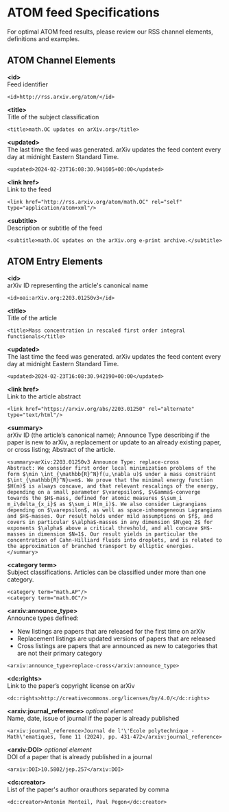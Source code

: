 # ATOM feed Specifications

For optimal ATOM feed results, please review our RSS channel elements, definitions and examples. 

## ATOM Channel Elements

**&lt;id&gt;**  
Feed identifier  
```
<id>http://rss.arxiv.org/atom/</id>
```

**&lt;title&gt;**  
Title of the subject classification  
```
<title>math.OC updates on arXiv.org</title>
```

**&lt;updated&gt;**  
The last time the feed was generated. arXiv updates the feed content every day at midnight Eastern Standard Time.  
```
<updated>2024-02-23T16:08:30.941605+00:00</updated>
```

**&lt;link href&gt;**  
Link to the feed  
```
<link href="http://rss.arxiv.org/atom/math.OC" rel="self" type="application/atom+xml"/>
```

**&lt;subtitle&gt;**  
Description or subtitle of the feed  
```
<subtitle>math.OC updates on the arXiv.org e-print archive.</subtitle>
```

## ATOM Entry Elements

**&lt;id&gt;**  
arXiv ID representing the article's canonical name
```
<id>oai:arXiv.org:2203.01250v3</id>
```

**&lt;title&gt;**  
Title of the article  
```
<title>Mass concentration in rescaled first order integral functionals</title>
```

**&lt;updated&gt;**  
The last time the feed was generated. arXiv updates the feed content every day at midnight Eastern Standard Time.  
```
<updated>2024-02-23T16:08:30.942190+00:00</updated>
```

**&lt;link href&gt;**  
Link to the article abstract  
```
<link href="https://arxiv.org/abs/2203.01250" rel="alternate" type="text/html"/>
```

**&lt;summary&gt;**  
arXiv ID (the article’s canonical name); Announce Type describing if the paper is new to arXiv, a replacement or update to an already existing paper, or cross listing; Abstract of the article.  
```
<summary>arXiv:2203.01250v3 Announce Type: replace-cross 
Abstract: We consider first order local minimization problems of the form $\min \int_{\mathbb{R}^N}f(u,\nabla u)$ under a mass constraint $\int_{\mathbb{R}^N}u=m$. We prove that the minimal energy function $H(m)$ is always concave, and that relevant rescalings of the energy, depending on a small parameter $\varepsilon$, $\Gamma$-converge towards the $H$-mass, defined for atomic measures $\sum_i m_i\delta_{x_i}$ as $\sum_i H(m_i)$. We also consider Lagrangians depending on $\varepsilon$, as well as space-inhomogeneous Lagrangians and $H$-masses. Our result holds under mild assumptions on $f$, and covers in particular $\alpha$-masses in any dimension $N\geq 2$ for exponents $\alpha$ above a critical threshold, and all concave $H$-masses in dimension $N=1$. Our result yields in particular the concentration of Cahn-Hilliard fluids into droplets, and is related to the approximation of branched transport by elliptic energies.</summary>
```

**&lt;category term&gt;**  
Subject classifications. Articles can be classified under more than one category.  
```
<category term="math.AP"/>
<category term="math.OC"/>
```

**&lt;arxiv:announce_type&gt;**  
Announce types defined: 

*  New listings are papers that are released for the first time on arXiv   
*  Replacement listings are updated versions of papers that are released  
*  Cross listings are papers that are announced as new to categories that are not their primary category
```
<arxiv:announce_type>replace-cross</arxiv:announce_type>
```

**&lt;dc:rights&gt;**  
Link to the paper’s copyright license on arXiv  
```
<dc:rights>http://creativecommons.org/licenses/by/4.0/</dc:rights>
```

**&lt;arxiv:journal_reference&gt;** *optional element*  
Name, date, issue of journal if the paper is already published  
```
<arxiv:journal_reference>Journal de l'\'Ecole polytechnique - Math\'ematiques, Tome 11 (2024), pp. 431-472</arxiv:journal_reference>
```

**&lt;arxiv:DOI&gt;** *optional element*  
DOI of a paper that is already published in a journal  
```
<arxiv:DOI>10.5802/jep.257</arxiv:DOI> 
```

**&lt;dc:creator&gt;**  
List of the paper's author orauthors separated by comma  
```
<dc:creator>Antonin Monteil, Paul Pegon</dc:creator>
```